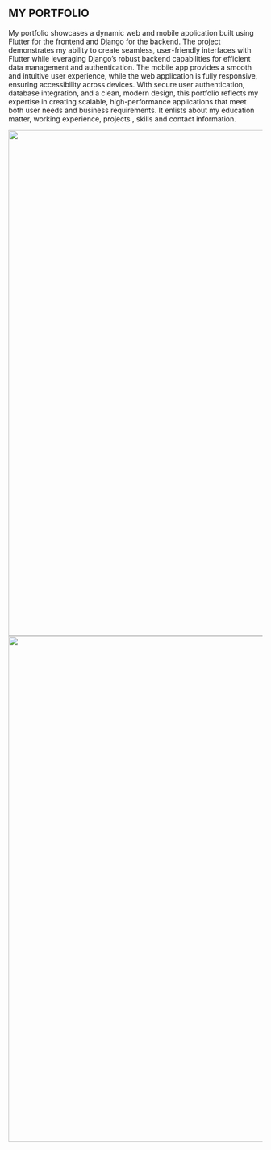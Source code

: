 ## MY PORTFOLIO

My portfolio showcases a dynamic web and mobile application built using Flutter for the frontend and Django for the backend. The project demonstrates my ability to create seamless, user-friendly interfaces with Flutter while leveraging Django’s robust backend capabilities for efficient data management and authentication. The mobile app provides a smooth and intuitive user experience, while the web application is fully responsive, ensuring accessibility across devices. With secure user authentication, database integration, and a clean, modern design, this portfolio reflects my expertise in creating scalable, high-performance applications that meet both user needs and business requirements.
It enlists about my education matter, working experience, projects , skills and contact information.


<img src="https://github.com/user-attachments/assets/55f413b0-4740-48de-9d3e-702de5bf0fd9" width="1000">
<img src="https://github.com/user-attachments/assets/4011e443-3f51-4232-97f6-26905eb83a45" width="1000">


